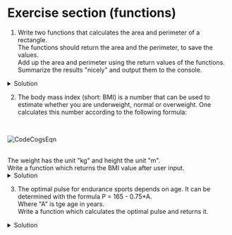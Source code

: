 # Exercise section (functions)

1. Write two functions that calculates the area and perimeter of a rectangle. <br>
   The functions should return the area and the perimeter, to save the values. <br>
   Add up the area and perimeter using the return values of the functions. <br>
   Summarize the results "nicely" and output them to the console.
   
<details>
<summary>Solution</summary>

```python
# Create a function to calculate the area
def rectangle_area(width, length):
    area = width * length
    return area


# Create a function to calculate the perimeter
def rectangle_perimeter(width, length):
    perimeter = 2 * width + 2 * length
    return perimeter


# Now we ask the user to input the width and length
# Do not forget to convert the string input in a float data type
width = float(input("Enter the width of the rectangle: "))
length = float(input("Enter the length of the rectangle: "))
# We use the functions to calculate the area and perimeter
area = rectangle_area(width, length)
perimeter = rectangle_perimeter(width, length)
# We print the results in the console
print(f"A rectangle with a length of {length} units and width of {width} units has a\narea of {area} square units and a perimeter of {perimeter} square units!")
```

</details>

2. The body mass index (short: BMI) is a number that can be used to estimate whether you are underweight, normal or overweight. One calculates this number according to the following formula: 
<br>

![CodeCogsEqn](https://user-images.githubusercontent.com/92121260/181480006-dc4e3e8b-069c-4b19-83db-0def0bca2aef.png)

<br>
The weight has the unit "kg" and height the unit "m". <br>
Write a function which returns the BMI value after user input.
<details>
<summary>Solution</summary>

```python
# Create a function to calculate the BMI
def calc_bmi(weight, height):
    # Devide by 100 to convert centimeters in meters
    bmi = weight / (height/100) ** 2
    return bmi


# Here starts the actual program
# Calculating BMI by users input
user_bmi = calc_bmi(float(input("Enter your weight in kg: ")), float(input("Enter your height in cm: ")))
print(f"Your bmi is: {user_bmi}")
```

</details>

3. The optimal pulse for endurance sports depends on age. It can be determined with the formula P = 165 - 0.75*A. <br>
   Where "A" is tge age in years.<br>
   Write a function which calculates the optimal pulse and returns it.

<details>
<summary>Solution</summary>

```python
# Create a function to calculate the optimal pulse
def calc_pulse(age):
    optimal_pulse = 165 - 0.75 * age
    return optimal_pulse


# Here starts the actual program
# Calculating the optimal pulse by entering the age by the user
user_pulse = calc_pulse(int(input("Enter your age in years: ")))
print(user_pulse)
```

</details>
